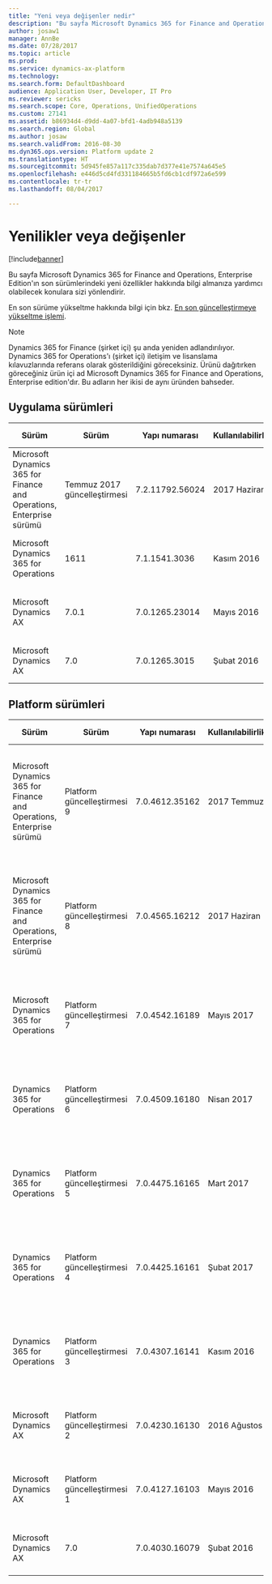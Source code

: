 ```yaml
---
title: "Yeni veya değişenler nedir"
description: "Bu sayfa Microsoft Dynamics 365 for Finance and Operations'ın son sürümlerindeki yeni özellikler hakkında bilgi almanıza yardımcı olabilecek konulara sizi yönlendirir."
author: josaw1
manager: AnnBe
ms.date: 07/28/2017
ms.topic: article
ms.prod: 
ms.service: dynamics-ax-platform
ms.technology: 
ms.search.form: DefaultDashboard
audience: Application User, Developer, IT Pro
ms.reviewer: sericks
ms.search.scope: Core, Operations, UnifiedOperations
ms.custom: 27141
ms.assetid: b86934d4-d9dd-4a07-bfd1-4adb948a5139
ms.search.region: Global
ms.author: josaw
ms.search.validFrom: 2016-08-30
ms.dyn365.ops.version: Platform update 2
ms.translationtype: HT
ms.sourcegitcommit: 5d945fe857a117c335dab7d377e41e7574a645e5
ms.openlocfilehash: e446d5cd4fd331184665b5fd6cb1cdf972a6e599
ms.contentlocale: tr-tr
ms.lasthandoff: 08/04/2017

---
```


# <a name="whats-new-or-changed"></a>Yenilikler veya değişenler

[!include[banner](../includes/banner.md)]

Bu sayfa Microsoft Dynamics 365 for Finance and Operations, Enterprise Edition'ın son sürümlerindeki yeni özellikler hakkında bilgi almanıza yardımcı olabilecek konulara sizi yönlendirir.

En son sürüme yükseltme hakkında bilgi için bkz. [En son güncelleştirmeye yükseltme işlemi](../migration-upgrade/upgrade-latest-update.md).

> [!NOTE]
> Dynamics 365 for Finance (şirket içi) şu anda yeniden adlandırılıyor. Dynamics 365 for Operations'ı (şirket içi) iletişim ve lisanslama kılavuzlarında referans olarak gösterildiğini göreceksiniz. Ürünü dağıtırken göreceğiniz ürün içi ad Microsoft Dynamics 365 for Finance and Operations, Enterprise edition'dır. Bu adların her ikisi de aynı üründen bahseder.

## <a name="application-releases"></a>Uygulama sürümleri

<table>
<colgroup>
<col width="20%" />
<col width="20%" />
<col width="20%" />
<col width="20%" />
<col width="20%" />
</colgroup>
<thead>
<tr class="header">
<th>Sürüm</th>
<th>Sürüm</th>
<th>Yapı numarası</th>
<th>Kullanılabilirlik</th>
<th>Daha fazla bilgi edinin</th>
</tr>
</thead>
<tbody>
<tr class="even">
<td>Microsoft Dynamics 365 for Finance and Operations, Enterprise sürümü</td>
<td>Temmuz 2017 güncelleştirmesi</td>
<td>7.2.11792.56024</td>
<td>2017 Haziran</td>
<td><a href="whats-new-application-July-2017-update.md">Dynamics 365 for Finance and Operations, Enterprise sürümü Temmuz 2017 güncelleştirmesindeki yenilikler ve değiştirilenler</a></td>
</tr>
<tr class="even">
<td>Microsoft Dynamics 365 for Operations</td>
<td>1611</td>
<td>7.1.1541.3036</td>
<td>Kasım 2016</td>
<td><a href="whats-new-dynamics-365-operations-1611.md">Dynamics 365 for Operations sürüm 1611'deki yenilikler veya değişiklikler (Kasım 2016)</a></td>
</tr>
<tr class="even">
<td>Microsoft Dynamics AX</td>
<td>7.0.1</td>
<td>7.0.1265.23014</td>
<td>Mayıs 2016</td>
<td><a href="whats-new-changed-application-version-7-0-1-may-2016.md">Dynamics AX uygulama sürümü 7.0.1'deki yenilikler ve değişiklikler (Mayıs 2016)</a></td>
</tr>
<tr class="even">
<td>Microsoft Dynamics AX</td>
<td>7.0</td>
<td>7.0.1265.3015</td>
<td>Şubat 2016</td>
<td><a href="whats-new-changed-7-0-february-2016.md">Dynamics AX 7.0'daki yenilikler ve değişiklikler (Şubat 2016)</a></td>
</tr>
</tbody>
</table>

## <a name="platform-releases"></a>Platform sürümleri

<table>
<colgroup>
<col width="20%" />
<col width="20%" />
<col width="20%" />
<col width="20%" />
<col width="20%" />
</colgroup>
<thead>
<tr class="header">
<th>Sürüm</th>
<th>Sürüm</th>
<th>Yapı numarası</th>
<th>Kullanılabilirlik</th>
<th>Daha fazla bilgi edinin</th>
</tr>
</thead>
<tbody>
<tr class="odd">
<td>Microsoft Dynamics 365 for Finance and Operations, Enterprise sürümü</td>
<td>Platform güncelleştirmesi 9</td>
<td>7.0.4612.35162</td>
<td>2017 Temmuz</td>
<td><a href="whats-new-platform-update-9.md">Dynamics 365 for Finance and Operations, Enterprise sürümü platform güncelleştirmesi 9'deki (Temmuz 2017) yenilikler ve değiştirilenler</a></td>
</tr><tr class="odd">
<td>Microsoft Dynamics 365 for Finance and Operations, Enterprise sürümü</td>
<td>Platform güncelleştirmesi 8</td>
<td>7.0.4565.16212</td>
<td>2017 Haziran</td>
<td><a href="whats-new-platform-update-8.md">Dynamics 365 for Finance and Operations, Enterprise sürümü platform güncelleştirmesi 8'deki (Temmuz 2017) yenilikler ve değiştirilenler</a></td>
</tr>
<tr class="odd">
<td>Microsoft Dynamics 365 for Operations</td>
<td>Platform güncelleştirmesi 7</td>
<td>7.0.4542.16189</td>
<td>Mayıs 2017</td>
<td><a href="whats-new-platform-update-7.md">Dynamics 365 for Operations platform güncelleştirmesi 7'teki yenilikler veya değişiklikler (Mayıs 2017)</a></td>
</tr>
<tr class="odd">
<td>Dynamics 365 for Operations</td>
<td>Platform güncelleştirmesi 6</td>
<td>7.0.4509.16180</td>
<td>Nisan 2017</td>
<td><a href="whats-new-platform-update-6.md">Dynamics 365 for Operations platform güncelleştirmesi 6'teki yenilikler veya değişiklikler (Nisan 2017)</a></td>
</tr>
<tr class="odd">
<td>Dynamics 365 for Operations</td>
<td>Platform güncelleştirmesi 5</td>
<td>7.0.4475.16165</td>
<td>Mart 2017</td>
<td><a href="whats-new-platform-update-5.md">Dynamics 365 for Operations platform güncelleştirmesi 5'teki yenilikler veya değişiklikler (Mart 2017)</a></td>
</tr>
<tr class="odd">
<td>Dynamics 365 for Operations</td>
<td>Platform güncelleştirmesi 4</td>
<td>7.0.4425.16161</td>
<td>Şubat 2017</td>
<td><a href="whats-new-platform-update-4.md">Dynamics 365 for Operations platform güncelleştirmesi 4'teki yenilikler veya değişiklikler (Şubat 2017)</a></td>
</tr>
<tr class="odd">
<td>Dynamics 365 for Operations</td>
<td>Platform güncelleştirmesi 3</td>
<td>7.0.4307.16141</td>
<td>Kasım 2016</td>
<td><a href="whats-new-platform-update-3.md">Dynamics 365 for Operations platform güncelleştirmesi 3'teki yenilikler veya değişiklikler (Kasım 2016)</a></td>
</tr>
<tr class="even">
<td>Microsoft Dynamics AX</td>
<td>Platform güncelleştirmesi 2</td>
<td>7.0.4230.16130</td>
<td>2016 Ağustos</td>
<td><a href="whats-new-platform-update-2.md">Dynamics AX platformu sürüm 2'deki yenilikler ve değişiklikler (Ağustos 2016)</a></td>
</tr>
<tr class="odd">
<td>Microsoft Dynamics AX</td>
<td>Platform güncelleştirmesi 1</td>
<td>7.0.4127.16103</td>
<td>Mayıs 2016</td>
<td><a href="whats-new-changed-platform-version-7-1-may-2016.md">Dynamics AX platform güncelleştirmesi 1'deki yenilikler ve değişiklikler (Mayıs 2016)</a></td>
</tr>
<tr class="odd">
<td>Microsoft Dynamics AX</td>
<td>7.0</td>
<td>7.0.4030.16079</td>
<td>Şubat 2016</td>
<td><a href="whats-new-changed-7-0-february-2016.md">Dynamics AX 7.0'daki yenilikler ve değişiklikler (Şubat 2016)</a></td>
</tr>
</tbody>
</table>

